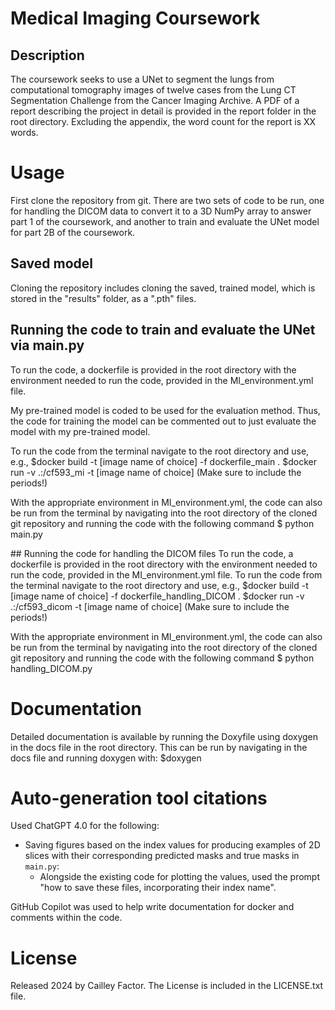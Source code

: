 # Medical Imaging Coursework
## Description
The coursework seeks to use a UNet to segment the lungs from computational tomography images of twelve cases from the Lung CT Segmentation Challenge from the Cancer Imaging Archive. A PDF of a report describing the project in detail is provided in the report folder in the root directory.
Excluding the appendix, the word count for the report is XX words.

# Usage
First clone the repository from git. There are two sets of code to be run, one for handling the DICOM data to convert it to a 3D NumPy array to answer part 1 of the coursework, and another to train and evaluate the UNet model for part 2B of the coursework.

## Saved model
Cloning the repository includes cloning the saved, trained model, which is stored in the "results" folder, as a ".pth" files.

## Running the code to train and evaluate the UNet via main.py
To run the code, a dockerfile is provided in the root directory with the environment needed to run the code, provided in the MI_environment.yml file.

My pre-trained model is coded to be used for the evaluation method. Thus, the code for training the model can be commented out to just evaluate the model with my pre-trained model.

To run the code from the terminal navigate to the root directory and use, e.g.,
$docker build -t [image name of choice] -f dockerfile_main .
$docker run -v .:/cf593_mi -t [image name of choice]
(Make sure to include the periods!)

With the appropriate environment in MI_environment.yml, the code can also be run from the terminal
by navigating into the root directory of the cloned git repository and running the code with the following command
$ python main.py

## Running the code for handling the DICOM files
To run the code, a dockerfile is provided in the root directory with the environment needed to run the code, provided in the MI_environment.yml file.
To run the code from the terminal navigate to the root directory and use, e.g.,
$docker build -t [image name of choice] -f dockerfile_handling_DICOM .
$docker run -v .:/cf593_dicom -t [image name of choice]
(Make sure to include the periods!)

With the appropriate environment in MI_environment.yml, the code can also be run from the terminal
by navigating into the root directory of the cloned git repository and running the code with the following command
$ python handling_DICOM.py

# Documentation
Detailed documentation is available by running the Doxyfile using doxygen in the docs file in the root directory.
This can be run by navigating in the docs file and running doxygen with:
$doxygen

# Auto-generation tool citations
Used ChatGPT 4.0 for the following:
- Saving figures based on the index values for producing examples of 2D slices with their corresponding predicted masks and true masks in `main.py`:
    - Alongside the existing code for plotting the values, used the prompt "how to save these files, incorporating their index name".

GitHub Copilot was used to help write documentation for docker and comments within the code.

# License
Released 2024 by Cailley Factor.
The License is included in the LICENSE.txt file.
